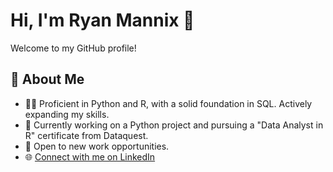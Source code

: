 # Hi, I'm Ryan Mannix 👋

Welcome to my GitHub profile!

## 🚀 About Me
- 👨‍💻 Proficient in Python and R, with a solid foundation in SQL. Actively expanding my skills.
- 🌱 Currently working on a Python project and pursuing a "Data Analyst in R" certificate from Dataquest.
- 💼 Open to new work opportunities.
- 🌐 [Connect with me on LinkedIn](https://www.linkedin.com/in/ryanmannix1)
